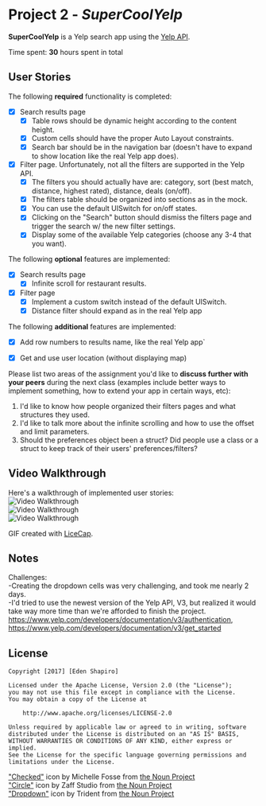 # Project 2 - *SuperCoolYelp*

**SuperCoolYelp** is a Yelp search app using the [Yelp API](http://www.yelp.com/developers/documentation/v2/search_api).

Time spent: **30** hours spent in total

## User Stories

The following **required** functionality is completed:

- [x] Search results page
   - [x] Table rows should be dynamic height according to the content height.
   - [x] Custom cells should have the proper Auto Layout constraints.
   - [x] Search bar should be in the navigation bar (doesn't have to expand to show location like the real Yelp app does).
- [x] Filter page. Unfortunately, not all the filters are supported in the Yelp API.
   - [x] The filters you should actually have are: category, sort (best match, distance, highest rated), distance, deals (on/off).
   - [x] The filters table should be organized into sections as in the mock.
   - [x] You can use the default UISwitch for on/off states.
   - [x] Clicking on the "Search" button should dismiss the filters page and trigger the search w/ the new filter settings.
   - [x] Display some of the available Yelp categories (choose any 3-4 that you want).

The following **optional** features are implemented:

- [x] Search results page
   - [x] Infinite scroll for restaurant results.
- [x] Filter page
   - [x] Implement a custom switch instead of the default UISwitch.
   - [x] Distance filter should expand as in the real Yelp app

The following **additional** features are implemented:

- [x] Add row numbers to results name, like the real Yelp app`
- [x] Get and use user location (without displaying map)


Please list two areas of the assignment you'd like to **discuss further with your peers** during the next class (examples include better ways to implement something, how to extend your app in certain ways, etc):

1. I'd like to know how people organized their filters pages and what structures they used.
2. I'd like to talk more about the infinite scrolling and how to use the offset and limit parameters. 
3. Should the preferences object been a struct? Did people use a class or a struct to keep track of their users' preferences/filters?

## Video Walkthrough

Here's a walkthrough of implemented user stories:  
<img src='http://i.imgur.com/xxLQFN1.gif' title='Video Walkthrough' width='' alt='Video Walkthrough' />  
<img src='http://i.imgur.com/fD2jpHu.gif' title='Video Walkthrough' width='' alt='Video Walkthrough' />  
<img src='http://i.imgur.com/ZsrcuHm.gif' title='Video Walkthrough' width='' alt='Video Walkthrough' />  

GIF created with [LiceCap](http://www.cockos.com/licecap/).

## Notes

Challenges:  
-Creating the dropdown cells was very challenging, and took me nearly 2 days.  
-I'd tried to use the newest version of the Yelp API, V3, but realized it would take way more time than we're afforded to finish the project. https://www.yelp.com/developers/documentation/v3/authentication, https://www.yelp.com/developers/documentation/v3/get_started  

## License

    Copyright [2017] [Eden Shapiro]

    Licensed under the Apache License, Version 2.0 (the "License");
    you may not use this file except in compliance with the License.
    You may obtain a copy of the License at

        http://www.apache.org/licenses/LICENSE-2.0

    Unless required by applicable law or agreed to in writing, software
    distributed under the License is distributed on an "AS IS" BASIS,
    WITHOUT WARRANTIES OR CONDITIONS OF ANY KIND, either express or implied.
    See the License for the specific language governing permissions and
    limitations under the License.


["Checked"](https://thenounproject.com/search/?q=circle%20check&i=214747) icon by Michelle Fosse from [the Noun Project](http://thenounproject.com/)  
["Circle"](https://thenounproject.com/search/?q=circle&i=1166285) icon by Zaff Studio from [the Noun Project](http://thenounproject.com/)  
["Dropdown"](https://thenounproject.com/search/?q=dropdown&i=1270388) icon by Trident from [the Noun Project](http://thenounproject.com/)  
